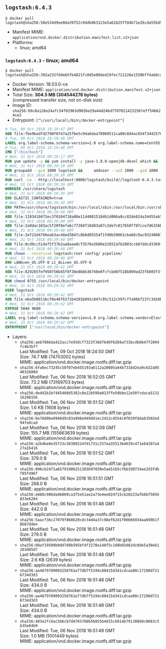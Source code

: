 ## `logstash:6.4.3`

```console
$ docker pull logstash@sha256:58e534d9ee0da39f52c94db063123e5a61b25ff84b71e26cda55bd5fb18d75eb
```

-	Manifest MIME: `application/vnd.docker.distribution.manifest.list.v2+json`
-	Platforms:
	-	linux; amd64

### `logstash:6.4.3` - linux; amd64

```console
$ docker pull logstash@sha256:392a232fdde65fb4821fc0d5e00ded19fec721226e1550bff4ab8ca84447d719
```

-	Docker Version: 18.03.0-ce
-	Manifest MIME: `application/vnd.docker.distribution.manifest.v2+json`
-	Total Size: **304.5 MB (304544276 bytes)**  
	(compressed transfer size, not on-disk size)
-	Image ID: `sha256:69c8a126e24afc54f02963d903be29a44d24bd77070214232567eff54b624ce2`
-	Entrypoint: `["\/usr\/local\/bin\/docker-entrypoint"]`

```dockerfile
# Tue, 09 Oct 2018 18:19:47 GMT
ADD file:fbe9badfd2790f0747a25fbe5c94a6daa78969511ca08c8d4ac654f3442570de in / 
# Tue, 09 Oct 2018 18:19:48 GMT
LABEL org.label-schema.schema-version=1.0 org.label-schema.name=CentOS Base Image org.label-schema.vendor=CentOS org.label-schema.license=GPLv2 org.label-schema.build-date=20181006
# Tue, 09 Oct 2018 18:19:48 GMT
CMD ["/bin/bash"]
# Wed, 31 Oct 2018 00:29:17 GMT
RUN yum update -y && yum install -y java-1.8.0-openjdk-devel which &&     yum clean all
# Wed, 31 Oct 2018 00:29:18 GMT
RUN groupadd --gid 1000 logstash &&     adduser --uid 1000 --gid 1000       --home-dir /usr/share/logstash --no-create-home       logstash
# Wed, 31 Oct 2018 00:29:39 GMT
RUN curl -Lo - http://localhost:8000/logstash/build//logstash-6.4.3.tar.gz |     tar zxf - -C /usr/share &&     mv /usr/share/logstash-6.4.3 /usr/share/logstash &&     chown --recursive logstash:logstash /usr/share/logstash/ &&     chown -R logstash:root /usr/share/logstash &&     chmod -R g=u /usr/share/logstash &&     find /usr/share/logstash -type d -exec chmod g+s {} \; &&     ln -s /usr/share/logstash /opt/logstash
# Wed, 31 Oct 2018 00:29:39 GMT
WORKDIR /usr/share/logstash
# Wed, 31 Oct 2018 00:29:39 GMT
ENV ELASTIC_CONTAINER=true
# Wed, 31 Oct 2018 00:29:39 GMT
ENV PATH=/usr/share/logstash/bin:/usr/local/sbin:/usr/local/bin:/usr/sbin:/usr/bin:/sbin:/bin
# Wed, 31 Oct 2018 00:29:40 GMT
ADD file:1183410472ec370104718a08e1144081518db1d006a8cc82de824a34455ab3f3 in config/pipelines.yml 
# Wed, 31 Oct 2018 00:29:40 GMT
ADD file:2a0dac103ac5f20f8efa6c77384f10d83a87c3de7c017658f787cce7d6156b76 in config/logstash.yml 
# Wed, 31 Oct 2018 00:29:40 GMT
ADD file:2ef21d4766eab3ac48ed3847c8b8d05554f1fd0b39061cba66c9ac93240087fa in config/ 
# Wed, 31 Oct 2018 00:29:40 GMT
ADD file:0cd9cc51daf5f37b2aa8aae8cf3570a3680e22852afb2803ccb87ddcd3369f52 in pipeline/logstash.conf 
# Wed, 31 Oct 2018 00:29:40 GMT
RUN chown --recursive logstash:root config/ pipeline/
# Wed, 31 Oct 2018 00:29:40 GMT
ENV LANG=en_US.UTF-8 LC_ALL=en_US.UTF-8
# Wed, 31 Oct 2018 00:29:41 GMT
ADD file:829265fef950756b45f8f38e8bbb36748e8fcfcbd6f518b809ad23fb085f3fe3 in /usr/local/bin/ 
# Wed, 31 Oct 2018 00:29:41 GMT
RUN chmod 0755 /usr/local/bin/docker-entrypoint
# Wed, 31 Oct 2018 00:29:42 GMT
USER logstash
# Wed, 31 Oct 2018 00:29:42 GMT
ADD file:eba5b08116cf0e48f61f1b4201b091c047c95c512c597cffa96bf237c3d16bb8 in /usr/local/bin/ 
# Wed, 31 Oct 2018 00:29:42 GMT
EXPOSE 5044 9600
# Wed, 31 Oct 2018 00:29:42 GMT
LABEL org.label-schema.schema-version=1.0 org.label-schema.vendor=Elastic org.label-schema.name=logstash org.label-schema.version=6.4.3 org.label-schema.url=https://www.elastic.co/products/logstash org.label-schema.vcs-url=https://github.com/elastic/logstash-docker license=Elastic License
# Wed, 31 Oct 2018 00:29:42 GMT
ENTRYPOINT ["/usr/local/bin/docker-entrypoint"]
```

-	Layers:
	-	`sha256:aeb7866da422acc7e93dcf7323f38d7646f6269af33bcdb6647f2094fc4b3bf7`  
		Last Modified: Tue, 09 Oct 2018 18:24:50 GMT  
		Size: 74.7 MB (74703002 bytes)  
		MIME: application/vnd.docker.image.rootfs.diff.tar.gzip
	-	`sha256:6fa6ec73245c50f07eb455193a6112a20605a44b7318d2ea9c632a054832600d`  
		Last Modified: Tue, 06 Nov 2018 16:52:05 GMT  
		Size: 73.2 MB (73169703 bytes)  
		MIME: application/vnd.docker.image.rootfs.diff.tar.gzip
	-	`sha256:ded42b1bf445468d5382c8e22b599a013ffe59bbe12e50fcdaca513116298156`  
		Last Modified: Tue, 06 Nov 2018 16:51:52 GMT  
		Size: 1.6 KB (1608 bytes)  
		MIME: application/vnd.docker.image.rootfs.diff.tar.gzip
	-	`sha256:be70d06e0946d9c03a998a949d41ec2412c4554c8f039fdda63502ed94fe8cad`  
		Last Modified: Tue, 06 Nov 2018 16:52:09 GMT  
		Size: 155.7 MB (155663639 bytes)  
		MIME: application/vnd.docker.image.rootfs.diff.tar.gzip
	-	`sha256:a2b4be0e35f23c38389224fd1731c257ea35513b4639c471e64207a427a1b416`  
		Last Modified: Tue, 06 Nov 2018 16:51:52 GMT  
		Size: 379.0 B  
		MIME: application/vnd.docker.image.rootfs.diff.tar.gzip
	-	`sha256:096cb2471a65791906251303b97039e5ae51b5cf6b199734ae2d3fdbf05f496f`  
		Last Modified: Tue, 06 Nov 2018 16:51:51 GMT  
		Size: 268.0 B  
		MIME: application/vnd.docker.image.rootfs.diff.tar.gzip
	-	`sha256:e888c986da4b069ca3f5e51ae2a73e4ee024f15cb20223afb8bf5056833e6284`  
		Last Modified: Tue, 06 Nov 2018 16:51:48 GMT  
		Size: 442.0 B  
		MIME: application/vnd.docker.image.rootfs.diff.tar.gzip
	-	`sha256:5aacf3bc27079f860b20cdc34d4a37c98ef62d1f00b66934aa699b1f8b67ddee`  
		Last Modified: Tue, 06 Nov 2018 16:51:48 GMT  
		Size: 279.0 B  
		MIME: application/vnd.docker.image.rootfs.diff.tar.gzip
	-	`sha256:09af19509b9dd7d9b595bfdf3270a146f5c160b02082dc0de5a30eb1203d85d7`  
		Last Modified: Tue, 06 Nov 2018 16:51:48 GMT  
		Size: 2.6 KB (2639 bytes)  
		MIME: application/vnd.docker.image.rootfs.diff.tar.gzip
	-	`sha256:aa4679789093256761e77db7f5194c80415d341cdcaa00c17298d7216734d3d3`  
		Last Modified: Tue, 06 Nov 2018 16:51:48 GMT  
		Size: 434.0 B  
		MIME: application/vnd.docker.image.rootfs.diff.tar.gzip
	-	`sha256:aa4679789093256761e77db7f5194c80415d341cdcaa00c17298d7216734d3d3`  
		Last Modified: Tue, 06 Nov 2018 16:51:48 GMT  
		Size: 434.0 B  
		MIME: application/vnd.docker.image.rootfs.diff.tar.gzip
	-	`sha256:403e2fc6ac5b6cb7d4765768b56855b4d15c6814b7913889dc8663c5b35e64b9`  
		Last Modified: Tue, 06 Nov 2018 16:51:49 GMT  
		Size: 1.0 MB (1001449 bytes)  
		MIME: application/vnd.docker.image.rootfs.diff.tar.gzip
